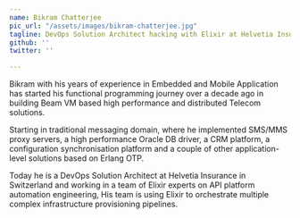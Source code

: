```yaml
---
name: Bikram Chatterjee
pic_url: "/assets/images/bikram-chatterjee.jpg"
tagline: DevOps Solution Architect hacking with Elixir at Helvetia Insurance
github: ''
twitter: ''

---
```

Bikram with his years of experience in Embedded and Mobile Application has started his functional programming journey over a decade ago in building Beam VM based high performance and distributed Telecom solutions.  
  
Starting in traditional messaging domain, where he implemented SMS/MMS proxy servers, a high performance Oracle DB driver, a CRM platform, a configuration synchronisation platform and a couple of other application-level solutions based on Erlang OTP.  
  
Today he is a DevOps Solution Architect at Helvetia Insurance in Switzerland and working in a team of Elixir experts on API platform automation engineering, His team is using Elixir to orchestrate multiple complex infrastructure provisioning pipelines.